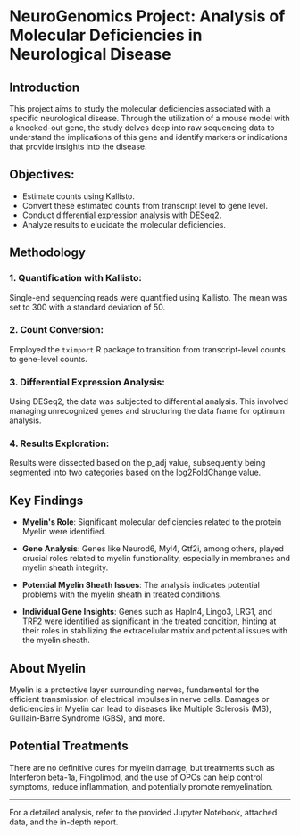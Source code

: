 # NeuroGenomics Project: Analysis of Molecular Deficiencies in Neurological Disease

## Introduction
This project aims to study the molecular deficiencies associated with a specific neurological disease. Through the utilization of a mouse model with a knocked-out gene, the study delves deep into raw sequencing data to understand the implications of this gene and identify markers or indications that provide insights into the disease.

## Objectives:
- Estimate counts using Kallisto.
- Convert these estimated counts from transcript level to gene level.
- Conduct differential expression analysis with DESeq2.
- Analyze results to elucidate the molecular deficiencies.

## Methodology

### 1. Quantification with Kallisto:
Single-end sequencing reads were quantified using Kallisto. The mean was set to 300 with a standard deviation of 50.

### 2. Count Conversion:
Employed the `tximport` R package to transition from transcript-level counts to gene-level counts.

### 3. Differential Expression Analysis:
Using DESeq2, the data was subjected to differential analysis. This involved managing unrecognized genes and structuring the data frame for optimum analysis.

### 4. Results Exploration:
Results were dissected based on the p_adj value, subsequently being segmented into two categories based on the log2FoldChange value.

## Key Findings

- **Myelin's Role**: Significant molecular deficiencies related to the protein Myelin were identified.
  
- **Gene Analysis**: Genes like Neurod6, Myl4, Gtf2i, among others, played crucial roles related to myelin functionality, especially in membranes and myelin sheath integrity.
  
- **Potential Myelin Sheath Issues**: The analysis indicates potential problems with the myelin sheath in treated conditions.

- **Individual Gene Insights**: Genes such as Hapln4, Lingo3, LRG1, and TRF2 were identified as significant in the treated condition, hinting at their roles in stabilizing the extracellular matrix and potential issues with the myelin sheath.

## About Myelin

Myelin is a protective layer surrounding nerves, fundamental for the efficient transmission of electrical impulses in nerve cells. Damages or deficiencies in Myelin can lead to diseases like Multiple Sclerosis (MS), Guillain-Barre Syndrome (GBS), and more.

## Potential Treatments

There are no definitive cures for myelin damage, but treatments such as Interferon beta-1a, Fingolimod, and the use of OPCs can help control symptoms, reduce inflammation, and potentially promote remyelination.

---

For a detailed analysis, refer to the provided Jupyter Notebook, attached data, and the in-depth report.

